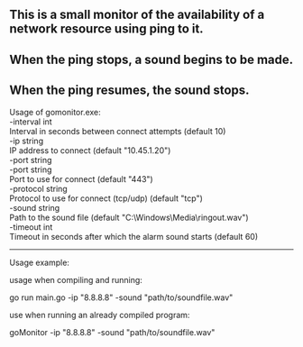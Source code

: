 ## This is a small monitor of the availability of a network resource using ping to it.  
## When the ping stops, a sound begins to be made.  
## When the ping resumes, the sound stops.      
    
Usage of gomonitor.exe:  
  -interval int  
              Interval in seconds between connect attempts (default 10)  
  -ip string  
        IP address to connect (default "10.45.1.20")  
  -port string  
  -port string  
        Port to use for connect (default "443")  
  -protocol string  
        Protocol to use for connect (tcp/udp) (default "tcp")  
  -sound string  
        Path to the sound file (default "C:\\Windows\\Media\\ringout.wav")  
  -timeout int  
        Timeout in seconds after which the alarm sound starts (default 60)   
______________________________________________________________________________________    
    
Usage example:

usage when compiling and running:  

go run main.go -ip "8.8.8.8" -sound "path/to/soundfile.wav"  
  
    
use when running an already compiled program:  
  
goMonitor -ip "8.8.8.8" -sound "path/to/soundfile.wav" 


